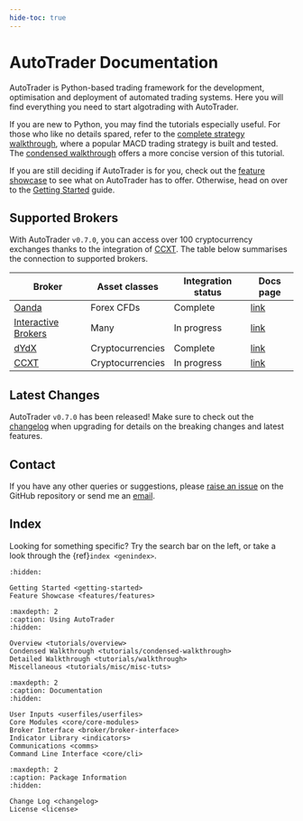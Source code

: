 ```yaml
---
hide-toc: true
---
```


# AutoTrader Documentation

AutoTrader is Python-based trading framework for the development, optimisation and deployment of 
automated trading systems. Here you will find everything you need to start algotrading with AutoTrader.

If you are new to Python, you may find the tutorials especially useful. For those who like no details
spared, refer to the [complete strategy walkthrough](tutorials/walkthrough), where a popular MACD trading 
strategy is built and tested. The [condensed walkthrough](tutorials/condensed-walkthrough) offers a more
concise version of this tutorial.

If you are still deciding if AutoTrader is for you, check out the [feature showcase](features-landing) to 
see what on AutoTrader has to offer. Otherwise, head on over to the [Getting Started](getting-started) guide.


## Supported Brokers
With AutoTrader `v0.7.0`, you can access over 100 cryptocurrency exchanges thanks to the integration
of [CCXT](https://github.com/ccxt/ccxt). The table below summarises the connection to supported brokers.

| Broker | Asset classes | Integration status | Docs page |
| -------- | ------------- | ------------------ | --------- |
| [Oanda](https://www.oanda.com/)    | Forex CFDs    | Complete | [link](oanda-module-docs)|
| [Interactive Brokers](https://www.interactivebrokers.com/en/home.php) | Many | In progress | [link](ib-module-docs) |
| [dYdX](https://dydx.exchange/) | Cryptocurrencies | Complete | [link](dydx-module-docs) |
| [CCXT](https://github.com/ccxt/ccxt) | Cryptocurrencies | In progress | [link](ccxt-module-docs) |


## Latest Changes
AutoTrader `v0.7.0` has been released! Make sure to check out the [changelog](changelog) when upgrading
for details on the breaking changes and latest features.


## Contact
If you have any other queries or suggestions, please [raise an issue](https://github.com/kieran-mackle/AutoTrader/issues)
on the GitHub repository or send me an [email](mailto:kemackle98@gmail.com).


## Index
Looking for something specific? Try the search bar on the left, or take a look through the 
{ref}`index <genindex>`.



```{toctree}
:hidden:

Getting Started <getting-started>
Feature Showcase <features/features>
```

```{toctree}
:maxdepth: 2
:caption: Using AutoTrader
:hidden:

Overview <tutorials/overview>
Condensed Walkthrough <tutorials/condensed-walkthrough>
Detailed Walkthrough <tutorials/walkthrough>
Miscellaneous <tutorials/misc/misc-tuts>
```

```{toctree}
:maxdepth: 2
:caption: Documentation
:hidden:
   
User Inputs <userfiles/userfiles>
Core Modules <core/core-modules>
Broker Interface <broker/broker-interface>
Indicator Library <indicators>
Communications <comms>
Command Line Interface <core/cli>
```


```{toctree}
:maxdepth: 2
:caption: Package Information
:hidden:

Change Log <changelog>
License <license>
```
